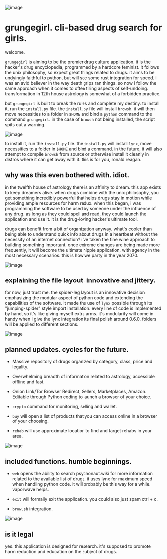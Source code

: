 ![image](https://user-images.githubusercontent.com/90430427/133154198-7da21197-0acb-43ac-8155-4d1edbcf3f02.png)

# grungegirl. cli-based drug search for girls.

welcome.

`grungegirl` is aiming to be the premier drug culture application. it is the hacker's drug encyclopedia, programmed by a hardcore feminist. it follows the unix philosophy, so expect great things related to drugs. it aims to be undyingly faithful to python, but will see some rust integration for speed. i was an avid believer in the way death grips ran things. so now i follow the same approach when it comes to often tiring aspects of self-undoing. transformation in 12th house astrology is somewhat of a forbidden practice. 

but `grungegirl` is built to break the rules and complete my destiny. to install it, run the `install.py` file. the `install.py` file will install `browsh`. it will then move necessities to a folder in `$HOME` and bind a `python` command to the command `grungegirl`. in the case of `browsh` not being installed, the script spits out a warning.


![image](https://user-images.githubusercontent.com/90430427/133360635-6154db5b-5693-4914-841e-ba87523ddde7.png)


to install it, run the `install.py` file. the `install.py` will install `lynx`, move necessities to a folder in `$HOME` and bind a command. in the future, it will also attempt to compile `browsh` from source or otherwise install it cleanly in distros where it can get away with it. this is for you, ronald reagan.

## why was this even bothered with. idiot.

in the twelfth house of astrology there is an affinity to dream. this app exists to keep dreamers alive. when drugs combine with the unix philosophy, you get something incredibly powerful that helps drugs stay in motion while providing ample resources for harm redux. when this began, i was programming the software to be used by someone under the influence of any drug. as long as they could spell and read, they could launch the application and use it. it is the drug-loving hacker's ultimate tool.

drugs can benefit from a bit of organization anyway. what's cooler than being able to understand quick info about drugs in a heartbeat without the necessity of an internet connection? i've taken the fine wine approach to building something important. once extreme changes are being made more frequently, it will become the ultimate hippie application, with agency in the most necessary scenarios. this is how we party in the year 2070. 


![image](https://media3.giphy.com/media/qs6V6b9Y6JC5YnVKj9/giphy.gif?cid=790b7611e876a045d83dbf7d205e352194d75d1e224c562c&rid=giphy.gif)


## explaining the file layout. innovative and jittery.

for now, just trust me. the spider-leg layout is an innovative decision emphasizing the modular aspect of python code and extending the capabilities of the software. it made the use of `lynx` possible through its "jumping-spider" style import installation. every line of code is implemented by hand, so it's like giving myself extra arms. it's modularity will come in handy when i give the lynx integration its final polish around 0.6.0. folders will be applied to different sections. 

![image](https://user-images.githubusercontent.com/90430427/133361279-919c0133-e847-4602-ac44-0620a868b8bb.png)


## planned updates. cycles for the future.

- Massive repository of drugs organized by category, class, price and legality.
- Overwhelming breadth of information related to astrology, accessible offline and fast.
- Onion Link/Tor Browser Redirect, Sellers, Marketplaces, Amazon. Editable through Python coding to launch a browser of your choice.

- `crypto` command for monitoring, selling and wallet.
- `buy` will open a list of products that you can access online in a browser of your choosing.
- `rehab` will use approximate location to find and target rehabs in your area.


![image](https://user-images.githubusercontent.com/90430427/133165416-e009fb21-b4ca-46e4-b3d2-1b61543a1a41.png)

## included functions. humble beginnings.

- `web` opens the ability to search psychonaut.wiki for more information related to the available list of drugs. it uses lynx for maximum speed when handling python code. it will probably be this way for a while. vaporwave helps. 

- `exit` will formally exit the application. you could also just spam ctrl + c.

- `brow.sh` integration. 

![image](https://user-images.githubusercontent.com/90430427/133362528-8c613e06-56f8-40bf-b2fc-4b01bce7d19a.png)


## is it legal

yes. this application is designed for research. it's supposed to promote harm reduction and education on the subject of drugs.
